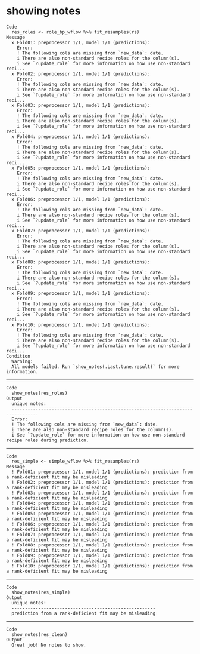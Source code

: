 # showing notes

    Code
      res_roles <- role_bp_wflow %>% fit_resamples(rs)
    Message
      x Fold01: preprocessor 1/1, model 1/1 (predictions):
        Error:
        ! The following cols are missing from `new_data`: date.
        i There are also non-standard recipe roles for the column(s).
        i See `?update_role` for more information on how use non-standard reci...
      x Fold02: preprocessor 1/1, model 1/1 (predictions):
        Error:
        ! The following cols are missing from `new_data`: date.
        i There are also non-standard recipe roles for the column(s).
        i See `?update_role` for more information on how use non-standard reci...
      x Fold03: preprocessor 1/1, model 1/1 (predictions):
        Error:
        ! The following cols are missing from `new_data`: date.
        i There are also non-standard recipe roles for the column(s).
        i See `?update_role` for more information on how use non-standard reci...
      x Fold04: preprocessor 1/1, model 1/1 (predictions):
        Error:
        ! The following cols are missing from `new_data`: date.
        i There are also non-standard recipe roles for the column(s).
        i See `?update_role` for more information on how use non-standard reci...
      x Fold05: preprocessor 1/1, model 1/1 (predictions):
        Error:
        ! The following cols are missing from `new_data`: date.
        i There are also non-standard recipe roles for the column(s).
        i See `?update_role` for more information on how use non-standard reci...
      x Fold06: preprocessor 1/1, model 1/1 (predictions):
        Error:
        ! The following cols are missing from `new_data`: date.
        i There are also non-standard recipe roles for the column(s).
        i See `?update_role` for more information on how use non-standard reci...
      x Fold07: preprocessor 1/1, model 1/1 (predictions):
        Error:
        ! The following cols are missing from `new_data`: date.
        i There are also non-standard recipe roles for the column(s).
        i See `?update_role` for more information on how use non-standard reci...
      x Fold08: preprocessor 1/1, model 1/1 (predictions):
        Error:
        ! The following cols are missing from `new_data`: date.
        i There are also non-standard recipe roles for the column(s).
        i See `?update_role` for more information on how use non-standard reci...
      x Fold09: preprocessor 1/1, model 1/1 (predictions):
        Error:
        ! The following cols are missing from `new_data`: date.
        i There are also non-standard recipe roles for the column(s).
        i See `?update_role` for more information on how use non-standard reci...
      x Fold10: preprocessor 1/1, model 1/1 (predictions):
        Error:
        ! The following cols are missing from `new_data`: date.
        i There are also non-standard recipe roles for the column(s).
        i See `?update_role` for more information on how use non-standard reci...
    Condition
      Warning:
      All models failed. Run `show_notes(.Last.tune.result)` for more information.

---

    Code
      show_notes(res_roles)
    Output
      unique notes:
      --------------------------------------------------------------------------------
      Error:
      ! The following cols are missing from `new_data`: date.
      i There are also non-standard recipe roles for the column(s).
      i See `?update_role` for more information on how use non-standard recipe roles during prediction.

---

    Code
      res_simple <- simple_wflow %>% fit_resamples(rs)
    Message
      ! Fold01: preprocessor 1/1, model 1/1 (predictions): prediction from a rank-deficient fit may be misleading
      ! Fold02: preprocessor 1/1, model 1/1 (predictions): prediction from a rank-deficient fit may be misleading
      ! Fold03: preprocessor 1/1, model 1/1 (predictions): prediction from a rank-deficient fit may be misleading
      ! Fold04: preprocessor 1/1, model 1/1 (predictions): prediction from a rank-deficient fit may be misleading
      ! Fold05: preprocessor 1/1, model 1/1 (predictions): prediction from a rank-deficient fit may be misleading
      ! Fold06: preprocessor 1/1, model 1/1 (predictions): prediction from a rank-deficient fit may be misleading
      ! Fold07: preprocessor 1/1, model 1/1 (predictions): prediction from a rank-deficient fit may be misleading
      ! Fold08: preprocessor 1/1, model 1/1 (predictions): prediction from a rank-deficient fit may be misleading
      ! Fold09: preprocessor 1/1, model 1/1 (predictions): prediction from a rank-deficient fit may be misleading
      ! Fold10: preprocessor 1/1, model 1/1 (predictions): prediction from a rank-deficient fit may be misleading

---

    Code
      show_notes(res_simple)
    Output
      unique notes:
      ------------------------------------------------------
      prediction from a rank-deficient fit may be misleading

---

    Code
      show_notes(res_clean)
    Output
      Great job! No notes to show.

